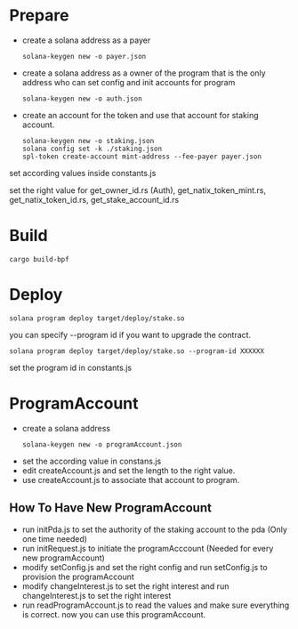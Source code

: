 # Prepare

- create a solana address as a payer
    ```
    solana-keygen new -o payer.json
    ```
- create a solana address as a owner of the program that is the only address who can set config and init accounts for program
    ```
    solana-keygen new -o auth.json
    ```
- create an account for the token and use that account for staking account.
    ```
    solana-keygen new -o staking.json
    solana config set -k ./staking.json
    spl-token create-account mint-address --fee-payer payer.json
    ```


set according values inside constants.js

set the right value for get_owner_id.rs (Auth), get_natix_token_mint.rs, get_natix_token_id.rs, get_stake_account_id.rs

# Build
```
cargo build-bpf
```

# Deploy
```
solana program deploy target/deploy/stake.so
```

you can specify --program id if you want to upgrade the contract.

```
solana program deploy target/deploy/stake.so --program-id XXXXXX
```

set the program id in constants.js


# ProgramAccount

- create a solana address
    ```
    solana-keygen new -o programAccount.json
    ```
- set the according value in constans.js
- edit createAccount.js and set the length to the right value.
- use createAccount.js to associate that account to program.


## How To Have New ProgramAccount

- run initPda.js to set the authority of the staking account to the pda (Only one time needed)
- run initRequest.js to initiate the programAcccount (Needed for every new programAccount)
- modify setConfig.js and set the right config and run setConfig.js to provision the programAccount
- modify changeInterest.js to set the right interest and run changeInterest.js to set the right interest
- run readProgramAccount.js to read the values and make sure everything is correct.
now you can use this programAccount.





